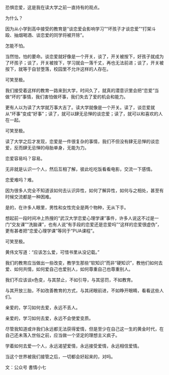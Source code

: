 恐惧恋爱，这是我在读大学之前一直持有的观点。

为什么？

因为从小学到高中接受的教育是“谈恋爱会影响学习”“坏孩子才谈恋爱”“打架斗殴、抽烟喝酒、谈恋爱的同学将被开除”。

怎能不怕。

当然怕，怕的要命。谈恋爱就好像是一个开关，谈了，开关被按下，好孩子就成为了坏孩子；谈了，开关被按下，学习就会一落千丈，再也无法前进；谈了，开关被按下，就等于自甘堕落，校园里不允许这样的人存在。

可笑至极。

我们接受着这样的教育一路来到大学，时间久了，就真的潜意识里会把“恋爱”当做“坏的”事情，我们害怕做坏事，我们失去了爱的机会和能力。

更有人以为读了大学就万事大吉了。读大学就像是一个开关。读了，谈恋爱就从“坏事”变成“好事”；读了，就可以肆无忌惮的谈恋爱；读了，就可以和喜欢的人在一起。

可笑至极。

读了大学之后才发现，恋爱是一件很复杂的事情，我们不但没有肆无忌惮的谈恋爱，反而肆无忌惮的母胎单身，无能为力。

恋爱容易吗？容易。

无非就是认识一个人，然后互相了解，彼此吃吃饭看看电影，交流一下感情。

恋爱难吗？难。

因为很多人完全不知道该如何去认识异性，如何了解异性，如何与之相处，甚至有时候交流都是一种困难。

是的，在许多人眼里，男性和女性完全是两个物种，无从下手。

想起前一段时间冲上热搜的“武汉大学恋爱心理学课”事件，许多人说这不过是一门“交友课”“洗脑课”，也有人说“有手段的恋爱还是恋爱吗”“这样的恋爱很虚伪”，更有甚者把“恋爱心理学课”等同于“PUA课程”。

可笑至极。

黄伟文写道：“应该怎么爱，可惜书里从没记载。”

我们的教育应当做出一些改变，教学生那些“软知识”而非“硬知识”，教他们如何去爱、如何共情，如何爱自己也爱别人，如何尊重自己也尊重别人。

我们不应该谈x色变，与其禁止，不如引导，与其惩罚，不如教育。

与其开放三胎，不如改善教育的方式，与其闭眼前进，不如睁开眼睛，看看这些人们。

亲爱的，学习如何去爱，永远不丢人。

亲爱的，学习如何去爱，永远不会使爱变质。

尽管我知道或许我们永远都无法获得爱情，但是至少在自己这一生的黄金时代，在自己还未落入世俗之前，应当做一个坚定的理想主义疯子。

学着如何去爱一个人，永远渴望爱情，永远接受爱情，永远相信爱情。

当这个世界被我们接管之后，一切都会好起来的，对吗。

文：公众号 書情小七